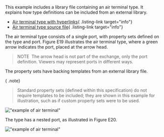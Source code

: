 ﻿This example includes a library file containing an air terminal type. It explains how type definitions can be included from an external library.

*  [Air terminal type with hyperlinks](ifc/building_service_element_air-terminal-type.ifc.htm){ .listing-link target="info"} 
*  [Air terminal type source file](ifc/building_service_element_air-terminal-type.ifc){ .listing-link target="info"} 

The air terminal type consists of a single port, with property sets defined on the type and port. Figure E19 illustrates the air terminal type, where a green arrow indicates the port, placed at the arrow head.

> NOTE&nbsp; The arrow head is not part of the exchange, only the port definition. Viewers may represent ports in different ways.

The property sets have backing templates from an external library file.

{ .note}
> Standard property sets (defined within this specification) do not require templates to be included; they are shown in this example for illustration, such as if custom property sets were to be used.

!["example of air terminal"](fig/building_service_element_air-terminal-3.png "Figure E19 &mdash; Air terminal type representation")

The type has a nested port, as illustrated in Figure E20.

!["example of air terminal"](fig/building_service_element_air-terminal-4.png "Figure E20 &mdash; Air terminal type object graph")
